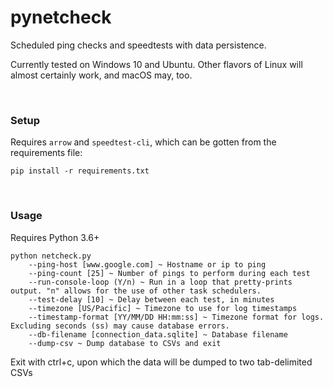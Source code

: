 # pynetcheck
Scheduled ping checks and speedtests with data persistence.

Currently tested on Windows 10 and Ubuntu. Other flavors of Linux will almost certainly work, and macOS may, too.

&nbsp;

### Setup
  Requires `arrow` and `speedtest-cli`, which can be gotten from the requirements file:
  
    pip install -r requirements.txt

&nbsp;
### Usage
  Requires Python 3.6+
  
    python netcheck.py
        --ping-host [www.google.com] ~ Hostname or ip to ping
        --ping-count [25] ~ Number of pings to perform during each test
        --run-console-loop (Y/n) ~ Run in a loop that pretty-prints output. "n" allows for the use of other task schedulers.
        --test-delay [10] ~ Delay between each test, in minutes
        --timezone [US/Pacific] ~ Timezone to use for log timestamps
        --timestamp-format [YY/MM/DD HH:mm:ss] ~ Timezone format for logs. Excluding seconds (ss) may cause database errors.
        --db-filename [connection_data.sqlite] ~ Database filename
        --dump-csv ~ Dump database to CSVs and exit
  
  Exit with ctrl+c, upon which the data will be dumped to two tab-delimited CSVs
